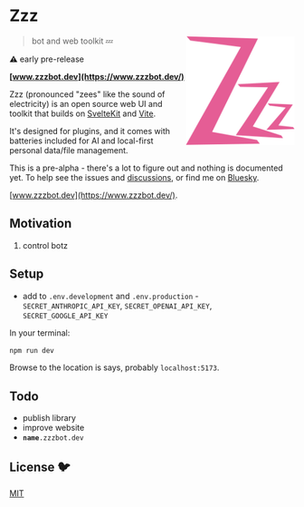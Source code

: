 # Zzz

[<img src="/static/logo.svg" alt="three sleepy z's" align="right" width="192" height="192">](https://www.zzzbot.dev/)

> bot and web toolkit 💤

⚠️ early pre-release

**[www.zzzbot.dev](https://www.zzzbot.dev/)**

Zzz (pronounced "zees" like the sound of electricity)
is an open source web UI and toolkit
that builds on [SvelteKit](https://kit.svelte.dev/) and [Vite](https://vite.dev/).

It's designed for plugins,
and it comes with batteries included for AI and local-first personal data/file management.

This is a pre-alpha - there's a lot to figure out and nothing is documented yet.
To help see the issues and [discussions](https://github.com/ryanatkn/zzz/discussions),
or find me on [Bluesky](https://bsky.app/profile/ryanatkn.com).

[www.zzzbot.dev](https://www.zzzbot.dev/).

## Motivation

1. control botz

## Setup

- add to `.env.development` and `.env.production` -
  `SECRET_ANTHROPIC_API_KEY`, `SECRET_OPENAI_API_KEY`, `SECRET_GOOGLE_API_KEY`

In your terminal:

```bash
npm run dev
```

Browse to the location is says, probably `localhost:5173`.

## Todo

- publish library
- improve website
- <code>**name**.zzzbot.dev</code>

## License 🐦

[MIT](LICENSE)
